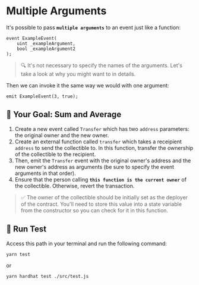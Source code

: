 # Multiple Arguments

It's possible to pass **`multiple arguments`** to an event just like a function:

```solidity
event ExampleEvent(
    uint _exampleArgument, 
    bool _exampleArgument2
);
```

> 🔍 It's not necessary to specify the names of the arguments. Let's take a look at why you might want to in details.

Then we can invoke it the same way we would with one argument:

```solidity
emit ExampleEvent(3, true);
```

## 🏁 Your Goal: Sum and Average

1. Create a new event called `Transfer` which has two `address` parameters: the original owner and the new owner.
2. Create an external function called `transfer` which takes a receipient `address` to send the collectible to. In this function, transfer the ownership of the collectible to the recipient.
3. Then, emit the `Transfer` event with the original owner's address and the new owner's address as arguments (be sure to specify the event arguments in that order).
4. Ensure that the person calling **`this function is the current owner`** of the collectible. Otherwise, revert the transaction.

> ✅ The owner of the collectible should be initially set as the deployer of the contract. You'll need to store this value into a state variable from the constructor so you can check for it in this function.

## 🧪 Run Test

Access this path in your terminal and run the following command:

```bash
yarn test
```
or

```bash
yarn hardhat test ./src/test.js
```